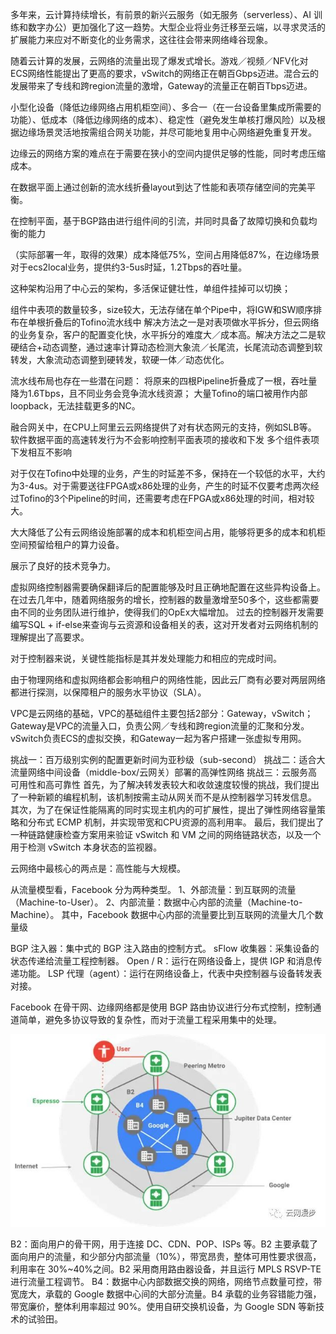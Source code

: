 多年来，云计算持续增长，有前景的新兴云服务（如无服务（serverless）、AI 训练和数字办公）更加强化了这一趋势。大型企业将业务迁移至云端，以寻求灵活的扩展能力来应对不断变化的业务需求，这往往会带来网络峰谷现象。

随着云计算的发展，云网络的流量出现了爆发式增长。游戏／视频／NFV化对ECS网络性能提出了更高的要求，vSwitch的网络正在朝百Gbps迈进。混合云的发展带来了专线和跨region流量的激增，Gateway的流量正在朝百Tbps迈进。


小型化设备（降低边缘网络占用机柜空间）、多合一（在一台设备里集成所需要的功能）、低成本（降低边缘网络的成本）、稳定性（避免发生单核打爆风险）以及根据边缘场景灵活地按需组合网关功能，并尽可能地复用中心网络避免重复开发。

边缘云的网络方案的难点在于需要在狭小的空间内提供足够的性能，同时考虑压缩成本。

在数据平面上通过创新的流水线折叠layout到达了性能和表项存储空间的完美平衡。

在控制平面，基于BGP路由进行组件间的引流，并同时具备了故障切换和负载均衡的能力

（实际部署一年，取得的效果）成本降低75%，空间占用降低87%，在边缘场景对于ecs2local业务，提供约3-5us时延，1.2Tbps的吞吐量。

这种架构沿用了中心云的架构，多活保证健壮性，单组件挂掉可以切换；

组件中表项的数量较多，size较大，无法存储在单个Pipe中，将IGW和SW顺序排布在单根折叠后的Tofino流水线中
解决方法之一是对表项做水平拆分，但云网络的业务复杂，客户的配置变化快，水平拆分的难度大／成本高。解决方法之二是软硬结合+动态调整，通过速率计算动态检测大象流／长尾流，长尾流动态调整到软转发，大象流动态调整到硬转发，软硬一体／动态优化。

流水线布局也存在一些潜在问题：
将原来的四根Pipeline折叠成了一根，吞吐量降为1.6Tbps，且不同业务会竞争流水线资源；
大量Tofino的端口被用作内部loopback，无法挂载更多的NC。


融合网关中，在CPU上阿里云云网络提供了对有状态网元的支持，例如SLB等。
软件数据平面的高速转发行为不会影响控制平面表项的接收和下发
多个组件表项下发相互不影响

对于仅在Tofino中处理的业务，产生的时延差不多，保持在一个较低的水平，大约为3-4us。对于需要送往FPGA或x86处理的业务，产生的时延不仅要考虑两次经过Tofino的3个Pipeline的时间，还需要考虑在FPGA或x86处理的时间，相对较大。

大大降低了公有云网络设施部署的成本和机柜空间占用，能够将更多的成本和机柜空间预留给租户的算力设备。

展示了良好的技术竞争力。

虚拟网络控制器需要确保翻译后的配置能够及时且正确地配置在这些异构设备上。
在过去几年中，随着网络服务的增长，控制器的数量激增至50多个，这些都需要由不同的业务团队进行维护，使得我们的OpEx大幅增加。
过去的控制器开发需要编写SQL + if-else来查询与云资源和设备相关的表，这对开发者对云网络机制的理解提出了高要求。

对于控制器来说，关键性能指标是其并发处理能力和相应的完成时间。

由于物理网络和虚拟网络都会影响租户的网络性能，因此云厂商有必要对两层网络都进行探测，以保障租户的服务水平协议（SLA）。

VPC是云网络的基础，VPC的基础组件主要包括2部分：Gateway，vSwitch；Gateway是VPC的流量入口，负责公网／专线和跨region流量的汇聚和分发。vSwitch负责ECS的虚拟交换，和Gateway一起为客户搭建一张虚拟专用网。

挑战一：百万级别实例的配置更新时间为亚秒级（sub-second）
挑战二：适合大流量网络中间设备（middle-box/云网关）部署的高弹性网络
挑战三：云服务高可用性和高可靠性
首先，为了解决转发表较大和收敛速度较慢的挑战，我们提出了一种新颖的编程机制，该机制按需主动从网关而不是从控制器学习转发信息。
其次，为了在保证性能隔离的同时实现主机内的可扩展性，提出了弹性网络容量策略和分布式 ECMP 机制，并实现带宽和CPU资源的高利用率。
最后，我们提出了一种链路健康检查方案用来验证 vSwitch 和 VM 之间的网络链路状态，以及一个用于检测 vSwitch 本身状态的监视器。

云网络中最核心的两点是：高性能与大规模。

从流量模型看，Facebook 分为两种类型。
1、外部流量：到互联网的流量（Machine-to-User）。
2、内部流量：数据中心内部的流量（Machine-to-Machine）。
其中，Facebook 数据中心内部的流量要比到互联网的流量大几个数量级

BGP 注入器：集中式的 BGP 注入路由的控制方式。
sFlow 收集器：采集设备的状态传递给流量工程控制器。
Open / R：运行在网络设备上，提供 IGP 和消息传递功能。
LSP 代理（agent）：运行在网络设备上，代表中央控制器与设备转发表对接。

Facebook 在骨干网、边缘网络都是使用 BGP 路由协议进行分布式控制，控制通道简单，避免多协议导致的复杂性，而对于流量工程采用集中的处理。

![fb_dc](./zap/fb_dc.jpeg)

B2：面向用户的骨干网，用于连接 DC、CDN、POP、ISPs 等。B2 主要承载了面向用户的流量，和少部分内部流量（10%），带宽昂贵，整体可用性要求很高，利用率在 30%~40%之间。B2 采用商用路由器设备，并且运行 MPLS RSVP-TE 进行流量工程调节。
B4：数据中心内部数据交换的网络，网络节点数量可控，带宽庞大，承载的 Google 数据中心间的大部分流量。B4 承载的业务容错能力强，带宽廉价，整体利用率超过 90%。使用自研交换机设备，为 Google SDN 等新技术的试验田。
